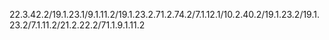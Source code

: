 22.3.42.2/19.1.23.1/9.1.11.2/19.1.23.2.71.2.74.2/7.1.12.1/10.2.40.2/19.1.23.2/19.1.23.2/7.1.11.2/21.2.22.2/71.1.9.1.11.2
